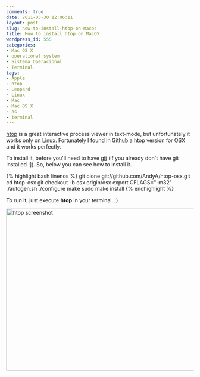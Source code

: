 ```yaml
---
comments: true
date: 2011-05-30 12:06:11
layout: post
slug: how-to-install-htop-on-macos
title: How to install htop on MacOS
wordpress_id: 555
categories:
- Mac OS X
- operational system
- Sistema Operacional
- Terminal
tags:
- Apple
- htop
- Leopard
- Linux
- Mac
- Mac OS X
- os
- terminal
---
```


[htop](http://htop.sourceforge.net/) is a great interactive process viewer in text-mode, but unfortunately it works only on [Linux](http://wikipedia.org/wiki/Linux).
Fortunately I found in [Github](http://github.com) a htop version for [OSX](http://www.apple.com/br/macosx/) and it works perfectly.

To install it, before you'll need to have [git](http://git-scm.com/) (if you already don't have git installed :]).
So, below you can see how to install it.

{% highlight bash linenos %}
git clone git://github.com/AndyA/htop-osx.git
cd htop-osx
git checkout -b osx origin/osx
export CFLAGS="-m32"
./autogen.sh
./configure
make
sudo make install
{% endhighlight %}


To run it, just execute **htop** in your terminal. ;)

<img src="/uploads/2011/05/Screen-shot-2011-05-28-at-1.09.54-AM.png" title="htop screenshot" height="435" width="521" alt="htop screenshot" class="alignnone size-full wp-image-558"></img>
